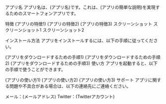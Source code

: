 アプリ名
アプリ名は、(アプリ名)です。これは、(アプリの簡単な説明)を実現するためのスマートフォンアプリです。

特徴
(アプリの特徴1)
(アプリの特徴2)
(アプリの特徴3)
スクリーンショット
スクリーンショット1
スクリーンショット2

インストール方法
アプリをインストールするには、以下の手順に従ってください。

(アプリをダウンロードするための手順1)
(アプリをダウンロードするための手順2)
(アプリをダウンロードするための手順3)
使い方
アプリを起動すると、以下の手順で使うことができます。

(アプリの使い方1)
(アプリの使い方2)
(アプリの使い方3)
サポート
アプリに関する問題や不具合がある場合は、以下の連絡先にご連絡ください。

メール：(メールアドレス)
Twitter：(Twitterアカウント)
